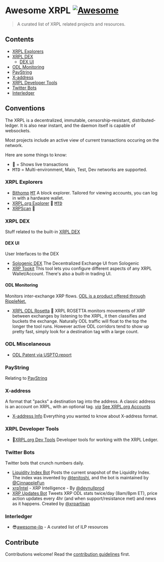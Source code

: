 # Awesome XRPL [![Awesome](https://awesome.re/badge.svg)](https://awesome.re)

> A curated list of XRPL related projects and resources.


## Contents

- [XRPL Explorers](#xrpl-explorers)
- [XRPL DEX](#xrpl-dex)
  - [DEX UI](#dex-ui)
- [ODL Monitoring](#odl-monitoring)
- [PayString](#paystring)
- [X-address](#x-address)
- [XRPL Developer Tools](#xrpl-developer-tools)
- [Twitter Bots](#twitter-bots)
- [Interledger](#interledger)


## Conventions

The XRPL is a decentralized, immutable, censorship-resistant, distributed-ledger. It is also near instant, and the daemon itself is capable of websockets.

Most projects include an active view of current transactions occuring on the network.

Here are some things to know:

- 💫 = Shows live transactions
- <kbd>M</kbd><kbd>T</kbd><kbd>D</kbd> = Multi-environment, Main, Test, Dev networks are supported.


### XRPL Explorers

- [Bithomp](https://bithomp.com) [<kbd>M</kbd>](https://bithomp.com)[<kbd>T</kbd>](https://test.bithomp.com) A block explorer. Tailored for viewing accounts, you can log in with a hardware wallet.
- [XRPL.org Explorer](https://livenet.xrpl.org) 💫 [<kbd>M</kbd>](https://livenet.xrpl.org)[<kbd>T</kbd>](https://testnet.xrpl.org)[<kbd>D</kbd>](https://devnet.xrpl.org)
- [XRPScan](https://xrpscan.com) 💫

### XRPL DEX

Stuff related to the built-in [XRPL DEX](https://xrpl.org/decentralized-exchange.html)

#### DEX UI

User Interfaces to the DEX

- [Sologenic DEX](https://sologenic.org) The Decentralized Exchange UI from Sologenic
- [XRP Tookit](https://www.xrptoolkit.com) This tool lets you configure different aspects of any XRPL Wallet/Account. There's also a built-in trading UI.


#### ODL Monitoring

Monitors inter-exchange XRP flows. [ODL is a product offered through RippleNet.](https://ripple.com/ripplenet/on-demand-liquidity/)

- [XRPL ODL Rosetta](https://threexrp.dev) 💫 XRPL ROSETTA monitors movements of XRP between exchanges by listening to the XRPL, it then classifies and buckets the exchange. Naturally ODL traffic will float to the top the longer the tool runs. However active ODL corridors tend to show up pretty fast, simply look for a destination tag with a large count.

### ODL Miscelaneous

- [ODL Patent via USPTO.report](https://uspto.report/patent/grant/10,902,416)


### PayString

Relating to [PayString][#paystring.org]

### X-address

A format that "packs" a destination tag into the address. A classic address is an account on XRPL, with an optional tag. _[via](https://xrpl.org/accounts.html#addresses)_
[See XRPL.org Accounts](https://xrpl.org/accounts.html#addresses)

- [X-address Info](https://xrpaddress.info) Everything you wanted to know about X-address format.


### XRPL Developer Tools

- 🌟[XRPL.org Dev Tools](https://xrpl.org/dev-tools.html) Developer tools for working with the XRPL Ledger.


### Twitter Bots

Twitter bots that crunch numbers daily.

- [Liquidity Index Bot](https://mobile.twitter.com/liquidityb) Posts the current snapshot of the Liquidity Index. The index was invented by [@tenitoshi](https://mobile.twitter.com/tenitoshi), and the bot is maintained by [@CinnappleFun](https://mobile.twitter.com/CinnappleFun)
- [xrp1ntel](https://mobile.twitter.com/xrp1ntel) - XRP Intelligence - By [@devnullprod](https://twitter.com/devnullprod)
- [XRP Updates Bot](https://mobile.twitter.com/OdlBot) Tweets XRP ODL stats twice/day (8am/8pm ET), price action updates every 4hr (and when support/resistance met) and news as it happens. Created by [@xrpartisan](https://twitter.com/xrpartisan)


### Interledger

- 😎[awesome-ilp](https://github.com/vhpoet/awesome-ilp) - A curated list of ILP
  resources


## Contribute

Contributions welcome! Read the [contribution guidelines](contributing.md) first.






[#paystring.org]: https://paystring.org "The Unviersal Payment Pointer"
